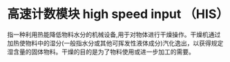 # 高速计数模块 high speed input （HIS）
指一种利用热能降低物料水分的机械设备,用于对物体进行干燥操作。干燥机通过加热使物料中的湿分(一般指水分或其他可挥发性液体成分)汽化逸出，以获得规定湿含量的固体物料。干燥的目的是为了物料使用或进一步加工的需要。

